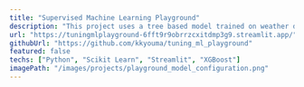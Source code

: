 ```yaml
---
title: "Supervised Machine Learning Playground"
description: "This project uses a tree based model trained on weather data to predict rain, with a Streamlit application providing an interactive interface for users to fit the hyperparams and grid search."
url: "https://tuningmlplayground-6fft9r9obrrzcxitdmp3g9.streamlit.app/"
githubUrl: "https://github.com/kkyouma/tuning_ml_playground"
featured: false
techs: ["Python", "Scikit Learn", "Streamlit", "XGBoost"]
imagePath: "/images/projects/playground_model_configuration.png"
---
```

